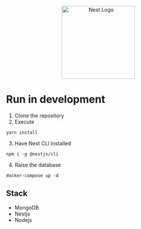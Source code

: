 <p align="center">
  <a href="http://nestjs.com/" target="blank"><img src="https://nestjs.com/img/logo-small.svg" width="200" alt="Nest Logo" /></a>
</p>

# Run in development
1. Clone the repository
2. Execute
```
yarn install
```
3. Have Nest CLI installed
```
npm i -g @nestjs/cli
```
4. Raise the database
```
docker-compose up -d
```
## Stack
* MongoDB
* Nestjs
* Nodejs